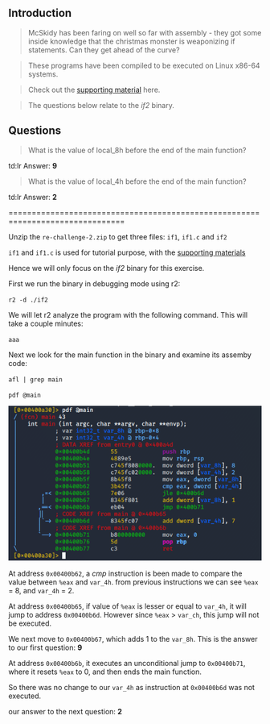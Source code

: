 ## Introduction

> McSkidy has been faring on well so far with assembly - they got some inside knowledge that the christmas monster is weaponizing if statements. Can they get ahead of the curve?

> These programs have been compiled to be executed on Linux x86-64 systems.

> Check out the [supporting material](./Support_Doc.pdf) here. 

> The questions below relate to the _if2_ binary.


## Questions

> What is the value of local_8h before the end of the main function?

td:lr Answer: **9**

> What is the value of local_4h before the end of the main function?

td:lr Answer: **2**

===============================================================================

Unzip the `re-challenge-2.zip` to get three files: `if1`, `if1.c` and `if2`

`if1` and `if1.c` is used for tutorial purpose, with the [supporting materials](./Support_Doc.pdf)

Hence we will only focus on the _if2_ binary for this exercise.

First we run the binary in debugging mode using r2:

`r2 -d ./if2`

We will let r2 analyze the program with the following command. This will take a couple minutes:

`aaa`

Next we look for the main function in the binary and examine its assemby code:

`afl | grep main`

`pdf @main`

![](./res/pic1.png)


At address `0x00400b62`, a _cmp_ instruction is been made to compare the value between `%eax` and `var_4h`. from previous instructions we can see `%eax` = 8, and `var_4h` = 2.

At address `0x00400b65`, if value of `%eax` is lesser or equal to `var_4h`, it will jump to address `0x00400b6d`. However since `%eax` > `var_ch`, this jump will not be executed.

We next move to `0x00400b67`, which adds 1 to the `var_8h`. This is the answer to our first question: **9**

At address `0x00400b6b`, it executes an unconditional jump to `0x00400b71`, where it resets `%eax` to 0, and then ends the main function.

So there was no change to our `var_4h` as instruction at `0x00400b6d` was not executed.

our answer to the next question: **2**




